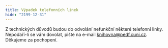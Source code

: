 ```yaml
---
title: Výpadek telefonních linek
hide: "2199-12-31"
---
```

Z technických důvodů budou do odvolání nefunkční některé telefonní linky. Nepodaří-li se vám dovolat, pište na e-mail knihovna@pedf.cuni.cz. Děkujeme za pochopení.
